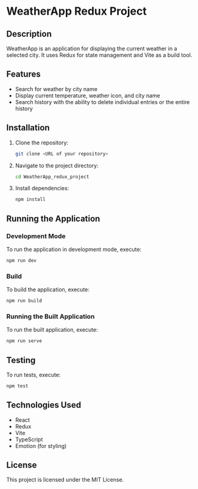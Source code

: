 # WeatherApp Redux Project

## Description

WeatherApp is an application for displaying the current weather in a selected city. It uses Redux for state management and Vite as a build tool.

## Features
- Search for weather by city name
- Display current temperature, weather icon, and city name
- Search history with the ability to delete individual entries or the entire history

## Installation

1. Clone the repository:
   ```bash
   git clone <URL of your repository>
   ```

2. Navigate to the project directory:
   ```bash
   cd WeatherApp_redux_project
   ```

3. Install dependencies:
   ```bash
   npm install
   ```

## Running the Application

### Development Mode

To run the application in development mode, execute:
```bash
npm run dev
```

### Build

To build the application, execute:
```bash
npm run build
```

### Running the Built Application

To run the built application, execute:
```bash
npm run serve
```

## Testing

To run tests, execute:
```bash
npm test
```

## Technologies Used
- React
- Redux
- Vite
- TypeScript
- Emotion (for styling)

## License

This project is licensed under the MIT License.
